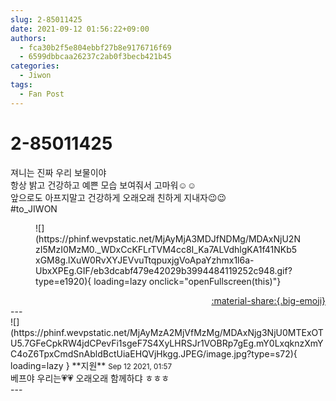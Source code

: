 ```yaml
---
slug: 2-85011425
date: 2021-09-12 01:56:22+09:00
authors:
  - fca30b2f5e804ebbf27b8e9176716f69
  - 6599dbbcaa26237c2ab0f3becb421b45
categories:
  - Jiwon
tags:
  - Fan Post
---
```


# 2-85011425

<div class="post-container" markdown="1">
<div class="content-container md-sidebar__scrollwrap" markdown="1">

져니는 진짜 우리 보물이야<br>항상 밝고 건강하고 예쁜 모습 보여줘서 고마워☺️☺️<br>앞으로도 아프지말고 건강하게 오래오래 친하게 지내자😉😉<br>\#to_JIWON
<figure markdown="1">
![](https://phinf.wevpstatic.net/MjAyMjA3MDJfNDMg/MDAxNjU2NzI5MzI0MzM0._WDxCcKFLrTVM4cc8I_Ka7ALVdhlgKA1f41NKb5xGM8g.lXuW0RvXYJEVvuTtqpuxjgVoApaYzhmx1l6a-UbxXPEg.GIF/eb3dcabf479e42029b3994484119252c948.gif?type=e1920){ loading=lazy onclick="openFullscreen(this)"}
</figure>


</div>
</div>

<div style="text-align: right;" markdown="1">
<a href="https://weverse.io/fromis9/fanpost/2-85011425" style="text-align: right;">:material-share:{.big-emoji}</a>
</div>
---

<div class="comments-container md-sidebar__scrollwrap" markdown="1">
<div class="comment" markdown="1">
<div class='id-container' markdown="1">
![](https://phinf.wevpstatic.net/MjAyMzA2MjVfMzMg/MDAxNjg3NjU0MTExOTU5.7GFeCpkRW4jdCPevFi1sgeF7S4XyLHRSJr1VOBRp7gEg.mY0LxqknzXmYC4oZ6TpxCmdSnAbldBctUiaEHQVjHkgg.JPEG/image.jpg?type=s72){ loading=lazy }
**<span class="artist">지원</span>** <small>Sep 12 2021, 01:57</small><br>
</div>
<div class='comment-body' markdown="1">
베프야 우리는💗💗 오래오래 함께하댜 ㅎㅎㅎ
</div>
</div>
</div>
---
